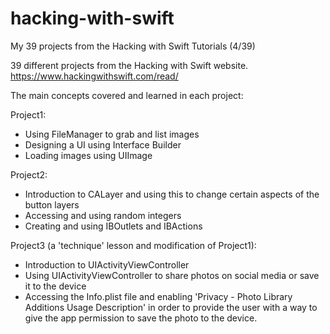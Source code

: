 # hacking-with-swift
My 39 projects from the Hacking with Swift Tutorials (4/39)


39 different projects from the Hacking with Swift website. https://www.hackingwithswift.com/read/


The main concepts covered and learned in each project:

Project1:
 * Using FileManager to grab and list images
 * Designing a UI using Interface Builder
 * Loading images using UIImage
 
Project2:
 * Introduction to CALayer and using this to change certain aspects of the button layers
 * Accessing and using random integers
 * Creating and using IBOutlets and IBActions

Project3 (a 'technique' lesson and modification of Project1):
 * Introduction to UIActivityViewController
 * Using UIActivityViewController to share photos on social media or save it to the device
 * Accessing the Info.plist file and enabling 'Privacy - Photo Library Additions Usage Description' in order to provide the user with a way to give the app permission to save the photo to the device.
